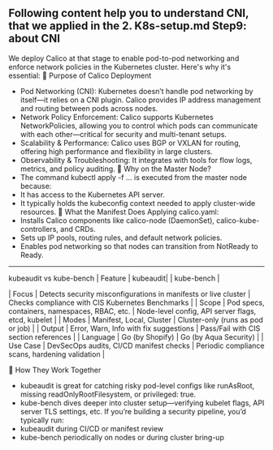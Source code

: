 ## Following content help you to understand CNI, that we applied in the 2. K8s-setup.md  Step9: about CNI


We deploy Calico at that stage to enable pod-to-pod networking and enforce network policies in the Kubernetes cluster. Here's why it's essential:
🚦 Purpose of Calico Deployment
- Pod Networking (CNI): Kubernetes doesn’t handle pod networking by itself—it relies on a CNI plugin. Calico provides IP address management and routing between pods across nodes.
- Network Policy Enforcement: Calico supports Kubernetes NetworkPolicies, allowing you to control which pods can communicate with each other—critical for security and multi-tenant setups.
- Scalability & Performance: Calico uses BGP or VXLAN for routing, offering high performance and flexibility in large clusters.
- Observability & Troubleshooting: It integrates with tools for flow logs, metrics, and policy auditing.
📍 Why on the Master Node?
- The command kubectl apply -f ... is executed from the master node because:
- It has access to the Kubernetes API server.
- It typically holds the kubeconfig context needed to apply cluster-wide resources.
🧩 What the Manifest Does
Applying calico.yaml:
- Installs Calico components like calico-node (DaemonSet), calico-kube-controllers, and CRDs.
- Sets up IP pools, routing rules, and default network policies.
- Enables pod networking so that nodes can transition from NotReady to Ready.
---------------




 kubeaudit vs kube-bench
| Feature                         | kubeaudit|                                                      | kube-bench |


| Focus      | Detects security misconfigurations in manifests or live cluster            | Checks compliance with CIS Kubernetes Benchmarks | 
| Scope      | Pod specs, containers, namespaces, RBAC, etc.                              | Node-level config, API server flags, etcd, kubelet | 
| Modes      | Manifest, Local, Cluster                                                   | Cluster-only (runs as pod or job) | 
| Output     | Error, Warn, Info with fix suggestions                                    | Pass/Fail with CIS section references | 
| Language   | Go (by Shopify)                                                         | Go (by Aqua Security) | 
| Use Case   | DevSecOps audits, CI/CD manifest checks                                 | Periodic compliance scans, hardening validation | 


🧠 How They Work Together
- kubeaudit is great for catching risky pod-level configs like runAsRoot, missing readOnlyRootFilesystem, or privileged: true.
- kube-bench dives deeper into cluster setup—verifying kubelet flags, API server TLS settings, etc.
If you’re building a security pipeline, you’d typically run:
- kubeaudit during CI/CD or manifest review
- kube-bench periodically on nodes or during cluster bring-up

